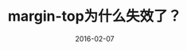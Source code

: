 ---
layout: post
title:  margin-top为什么失效了？
date:   2016-02-07 
categories: CSS
tags: [blog]  
summary: 设计demo页面出现的一个问题
image: /image/demo.png
---